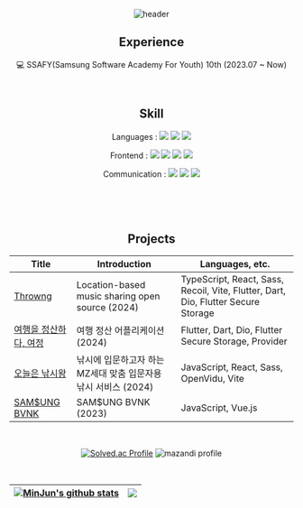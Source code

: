 <div align="center"> 

![header](https://capsule-render.vercel.app/api?type=venom&color=7b66ff&height=160&section=header&text=민준's%20github&fontSize=40)

## Experience

💻 SSAFY(Samsung Software Academy For Youth) 10th (2023.07 ~ Now)<br>

<br/>

## Skill

Languages :
  <img src="https://img.shields.io/badge/Javascript-F7DF1E?style=for-the-badge&logo=javascript&logoColor=white"/>
  <img src="https://img.shields.io/badge/Typecript-3178C6?style=for-the-badge&logo=typescript&logoColor=white"/>
  <img src="https://img.shields.io/badge/dart-0175C2?style=for-the-badge&logo=dart&logoColor=white"/>
  
Frontend :
  <img src="https://img.shields.io/badge/React-61DAFB?style=for-the-badge&logo=react&logoColor=white"/>
  <img src="https://img.shields.io/badge/recoil-3578E5?style=for-the-badge&logo=recoil&logoColor=white"/>
  <img src="https://img.shields.io/badge/sass-CC6699?style=for-the-badge&logo=sass&logoColor=white"/>
  <img src="https://img.shields.io/badge/flutter-02569B?style=for-the-badge&logo=flutter&logoColor=white"/>


Communication : 
  <img src="https://img.shields.io/badge/Git-F05032?style=for-the-badge&logo=git&logoColor=white"/>
  <img src="https://img.shields.io/badge/Jira-0052CC?style=for-the-badge&logo=jirasoftware&logoColor=white"/>
  <img src="https://img.shields.io/badge/Notion-000000?style=for-the-badge&logo=notion&logoColor=white"/>


<br/><br/><br/>

## Projects



| Title | Introduction | Languages, etc. |
| ------------- | ------------- | ------------- |
| <a href="https://github.com/muminjun/Throwng_master">Throwng</a> | Location-based music sharing open source (2024) | TypeScript, React, Sass, Recoil, Vite, Flutter, Dart, Dio, Flutter Secure Storage |
| <a href="https://github.com/muminjun/Yeojung">여행을 정산하다, 여정</a> | 여행 정산 어플리케이션 (2024) | Flutter, Dart, Dio, Flutter Secure Storage, Provider |
| <a href="https://github.com/muminjun/Gitaehasam">오늘은 낚시왕</a> | 낚시에 입문하고자 하는 MZ세대 맞춤 입문자용 낚시 서비스 (2024) | JavaScript, React, Sass, OpenVidu, Vite |
| <a href="https://github.com/muminjun/ssafy_pjt_SAMSUNG_BVNK">SAM$UNG BVNK</a> | SAM$UNG BVNK (2023) | JavaScript, Vue.js |

<br>

[![Solved.ac Profile](http://mazassumnida.wtf/api/v2/generate_badge?boj=yid0816)](https://solved.ac/yid0816/) 
![mazandi profile](http://mazandi.herokuapp.com/api?handle=yid0816&theme=warm)

<br>


| <a href="https://github.com/anuraghazra/github-readme-stats"><img align="center" src="https://github-readme-stats.vercel.app/api?username=muminjun&rank_icon=github&show_icons=true&theme=default_repocard&hide_border=true" alt="MinJun's github stats" /></a> | <a href="https://github.com/anuraghazra/github-readme-stats"><img align="center" src="https://github-readme-stats.vercel.app/api/top-langs/?username=muminjun&layout=compact&theme=buefy&hide_border=true" /></a> |
| ------------- | ------------- |






</div>
